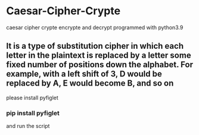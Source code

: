 # Caesar-Cipher-Crypte
caesar cipher crypte encrypte and decrypt programmed with python3.9

## It is a type of substitution cipher in which each letter in the plaintext is replaced by a letter some fixed number of positions down the alphabet. For example, with a left shift of 3, D would be replaced by A, E would become B, and so on


please install pyfiglet
### pip install pyfiglet

and run the script

